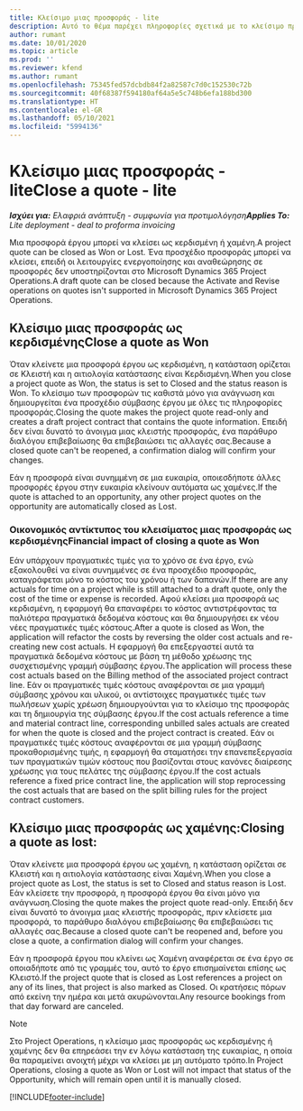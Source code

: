 ```yaml
---
title: Κλείσιμο μιας προσφοράς - lite
description: Αυτό το θέμα παρέχει πληροφορίες σχετικά με το κλείσιμο προσφορών στο Project Operations.
author: rumant
ms.date: 10/01/2020
ms.topic: article
ms.prod: ''
ms.reviewer: kfend
ms.author: rumant
ms.openlocfilehash: 75345fed57dcbdb84f2a82587c7d0c152530c72b
ms.sourcegitcommit: 40f68387f594180af64a5e5c748b6efa188bd300
ms.translationtype: HT
ms.contentlocale: el-GR
ms.lasthandoff: 05/10/2021
ms.locfileid: "5994136"
---
```

# <a name="close-a-quote---lite"></a><span data-ttu-id="6a851-103">Κλείσιμο μιας προσφοράς - lite</span><span class="sxs-lookup"><span data-stu-id="6a851-103">Close a quote - lite</span></span>

<span data-ttu-id="6a851-104">_**Ισχύει για:** Ελαφριά ανάπτυξη - συμφωνία για προτιμολόγηση_</span><span class="sxs-lookup"><span data-stu-id="6a851-104">_**Applies To:** Lite deployment - deal to proforma invoicing_</span></span>

<span data-ttu-id="6a851-105">Μια προσφορά έργου μπορεί να κλείσει ως κερδισμένη ή χαμένη.</span><span class="sxs-lookup"><span data-stu-id="6a851-105">A project quote can be closed as Won or Lost.</span></span> <span data-ttu-id="6a851-106">Ένα προσχέδιο προσφοράς μπορεί να κλείσει, επειδή οι λειτουργίες ενεργοποίησης και αναθεώρησης σε προσφορές δεν υποστηρίζονται στο Microsoft Dynamics 365 Project Operations.</span><span class="sxs-lookup"><span data-stu-id="6a851-106">A draft quote can be closed because the Activate and Revise operations on quotes isn't supported in Microsoft Dynamics 365 Project Operations.</span></span>

## <a name="close-a-quote-as-won"></a><span data-ttu-id="6a851-107">Κλείσιμο μιας προσφοράς ως κερδισμένης</span><span class="sxs-lookup"><span data-stu-id="6a851-107">Close a quote as Won</span></span>

<span data-ttu-id="6a851-108">Όταν κλείνετε μια προσφορά έργου ως κερδισμένη, η κατάσταση ορίζεται σε Κλειστή και η αιτιολογία κατάστασης είναι Κερδισμένη.</span><span class="sxs-lookup"><span data-stu-id="6a851-108">When you close a project quote as Won, the status is set to Closed and the status reason is Won.</span></span> <span data-ttu-id="6a851-109">Το κλείσιμο των προσφορών τις καθιστά μόνο για ανάγνωση και δημιουργείται ένα προσχέδιο σύμβασης έργου με όλες τις πληροφορίες προσφοράς.</span><span class="sxs-lookup"><span data-stu-id="6a851-109">Closing the quote makes the project quote read-only and creates a draft project contract that contains the quote information.</span></span> <span data-ttu-id="6a851-110">Επειδή δεν είναι δυνατό το άνοιγμα μιας κλειστής προσφοράς, ένα παράθυρο διαλόγου επιβεβαίωσης θα επιβεβαιώσει τις αλλαγές σας.</span><span class="sxs-lookup"><span data-stu-id="6a851-110">Because a closed quote can't be reopened, a confirmation dialog will confirm your changes.</span></span>

<span data-ttu-id="6a851-111">Εάν η προσφορά είναι συνημμένη σε μια ευκαιρία, οποιεσδήποτε άλλες προσφορές έργου στην ευκαιρία κλείνουν αυτόματα ως χαμένες.</span><span class="sxs-lookup"><span data-stu-id="6a851-111">If the quote is attached to an opportunity, any other project quotes on the opportunity are automatically closed as Lost.</span></span>

### <a name="financial-impact-of-closing-a-quote-as-won"></a><span data-ttu-id="6a851-112">Οικονομικός αντίκτυπος του κλεισίματος μιας προσφοράς ως κερδισμένης</span><span class="sxs-lookup"><span data-stu-id="6a851-112">Financial impact of closing a quote as Won</span></span>

<span data-ttu-id="6a851-113">Εάν υπάρχουν πραγματικές τιμές για το χρόνο σε ένα έργο, ενώ εξακολουθεί να είναι συνημμένες σε ένα προσχέδιο προσφοράς, καταγράφεται μόνο το κόστος του χρόνου ή των δαπανών.</span><span class="sxs-lookup"><span data-stu-id="6a851-113">If there are any actuals for time on a project while is still attached to a draft quote, only the cost of the time or expense is recorded.</span></span> <span data-ttu-id="6a851-114">Αφού κλείσει μια προσφορά ως κερδισμένη, η εφαρμογή θα επαναφέρει το κόστος αντιστρέφοντας τα παλιότερα πραγματικά δεδομένα κόστους και θα δημιουργήσει εκ νέου νέες πραγματικές τιμές κόστους.</span><span class="sxs-lookup"><span data-stu-id="6a851-114">After a quote is closed as Won, the application will refactor the costs by reversing the older cost actuals and re-creating new cost actuals.</span></span> <span data-ttu-id="6a851-115">Η εφαρμογή θα επεξεργαστεί αυτά τα πραγματικά δεδομένα κόστους με βάση τη μέθοδο χρέωσης της συσχετισμένης γραμμή σύμβασης έργου.</span><span class="sxs-lookup"><span data-stu-id="6a851-115">The application will process these cost actuals based on the Billing method of the associated project contract line.</span></span> <span data-ttu-id="6a851-116">Εάν οι πραγματικές τιμές κόστους αναφέρονται σε μια γραμμή σύμβασης χρόνου και υλικού, οι αντίστοιχες πραγματικές τιμές των πωλήσεων χωρίς χρέωση δημιουργούνται για το κλείσιμο της προσφοράς και τη δημιουργία της σύμβασης έργου.</span><span class="sxs-lookup"><span data-stu-id="6a851-116">If the cost actuals reference a time and material contract line, corresponding unbilled sales actuals are created for when the quote is closed and the project contract is created.</span></span> <span data-ttu-id="6a851-117">Εάν οι πραγματικές τιμές κόστους αναφέρονται σε μια γραμμή σύμβασης προκαθορισμένης τιμής, η εφαρμογή θα σταματήσει την επανεπεξεργασία των πραγματικών τιμών κόστους που βασίζονται στους κανόνες διαίρεσης χρέωσης για τους πελάτες της σύμβασης έργου.</span><span class="sxs-lookup"><span data-stu-id="6a851-117">If the cost actuals reference a fixed price contract line, the application will stop reprocessing the cost actuals that are based on the split billing rules for the project contract customers.</span></span>

## <a name="closing-a-quote-as-lost"></a><span data-ttu-id="6a851-118">Κλείσιμο μιας προσφοράς ως χαμένης:</span><span class="sxs-lookup"><span data-stu-id="6a851-118">Closing a quote as lost:</span></span>

<span data-ttu-id="6a851-119">Όταν κλείνετε μια προσφορά έργου ως χαμένη, η κατάσταση ορίζεται σε Κλειστή και η αιτιολογία κατάστασης είναι Χαμένη.</span><span class="sxs-lookup"><span data-stu-id="6a851-119">When you close a project quote as Lost, the status is set to Closed and status reason is Lost.</span></span> <span data-ttu-id="6a851-120">Εάν κλείσετε την προσφορά, η προσφορά έργου θα είναι μόνο για ανάγνωση.</span><span class="sxs-lookup"><span data-stu-id="6a851-120">Closing the quote makes the project quote read-only.</span></span> <span data-ttu-id="6a851-121">Επειδή δεν είναι δυνατό το άνοιγμα μιας κλειστής προσφοράς, πριν κλείσετε μια προσφορά, το παράθυρο διαλόγου επιβεβαίωσης θα επιβεβαιώσει τις αλλαγές σας.</span><span class="sxs-lookup"><span data-stu-id="6a851-121">Because a closed quote can't be reopened and, before you close a quote, a confirmation dialog will confirm your changes.</span></span>

<span data-ttu-id="6a851-122">Εάν η προσφορά έργου που κλείνει ως Χαμένη αναφέρεται σε ένα έργο σε οποιαδήποτε από τις γραμμές του, αυτό το έργο επισημαίνεται επίσης ως Κλειστό.</span><span class="sxs-lookup"><span data-stu-id="6a851-122">If the project quote that is closed as Lost references a project on any of its lines, that project is also marked as Closed.</span></span> <span data-ttu-id="6a851-123">Οι κρατήσεις πόρων από εκείνη την ημέρα και μετά ακυρώνονται.</span><span class="sxs-lookup"><span data-stu-id="6a851-123">Any resource bookings from that day forward are canceled.</span></span>

> [!NOTE]
> <span data-ttu-id="6a851-124">Στο Project Operations, η κλείσιμο μιας προσφοράς ως κερδισμένης ή χαμένης δεν θα επηρεάσει την εν λόγω κατάσταση της ευκαιρίας, η οποία θα παραμείνει ανοιχτή μέχρι να κλείσει με μη αυτόματο τρόπο.</span><span class="sxs-lookup"><span data-stu-id="6a851-124">In Project Operations, closing a quote as Won or Lost will not impact that status of the Opportunity, which will remain open until it is manually closed.</span></span>


[!INCLUDE[footer-include](../../includes/footer-banner.md)]